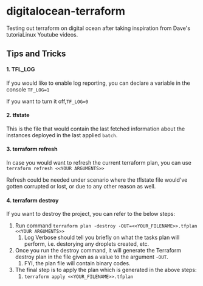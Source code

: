 # digitalocean-terraform
Testing out terraform on digital ocean after taking inspiration from Dave's tutoriaLinux Youtube videos.

## **Tips and Tricks** ##

#### 1. TFL_LOG 

If you would like to enable log reporting, you can declare a variable in the console
`TF_LOG=1`

If you want to turn it off,`TF_LOG=0`

#### 2. tfstate

This is the file that would contain the last fetched information about the instances deployed in the last applied `batch`.


#### 3. terraform refresh

In case you would want to refresh the current terraform plan, you can use `terraform refresh <<YOUR ARGUMENTS>>`

Refresh could be needed under scenario where the tflstate file would've gotten corrupted or lost, or due to any other reason as well.

#### 4. terraform destroy

If you want to destroy the project, you can refer to the below steps:

  1. Run command `terraform plan -destroy -OUT=<<YOUR_FILENAME>>.tfplan <<YOUR ARGUMENTS>>`
        1. Log Verbose should tell you briefly on what the tasks plan will perform, i.e. destorying any droplets created, etc.
  2. Once you run the destroy command, it will generate the Terraform destroy plan in the file given as a value to the argument `-OUT`.
        1. FYI, the plan file will contain binary codes.
  4. The final step is to apply the plan which is generated in the above steps:
        1. `terraform apply <<YOUR_FILENAME>>.tfplan`
